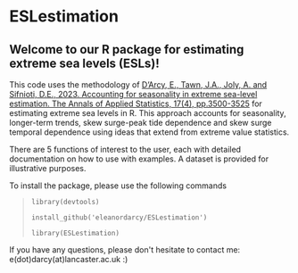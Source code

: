 # ESLestimation

## Welcome to our R package for estimating extreme sea levels (ESLs)!

This code uses the methodology of [D’Arcy, E., Tawn, J.A., Joly, A. and Sifnioti, D.E., 2023. Accounting for seasonality in extreme sea-level estimation. The Annals of Applied Statistics, 17(4), pp.3500-3525](https://projecteuclid.org/journals/annals-of-applied-statistics/volume-17/issue-4/Accounting-for-seasonality-in-extreme-sea-level-estimation/10.1214/23-AOAS1773.full) for estimating extreme sea levels in R. This approach accounts for seasonality, longer-term trends, skew surge-peak tide dependence and skew surge temporal dependence using ideas that extend from extreme value statistics.

There are 5 functions of interest to the user, each with detailed documentation on how to use with examples. A dataset is provided for illustrative purposes.

To install the package, please use the following commands
> `library(devtools)`
> 
> `install_github('eleanordarcy/ESLestimation')`
> 
> `library(ESLestimation)`

If you have any questions, please don't hesitate to contact me: e(dot)darcy(at)lancaster.ac.uk :) 
